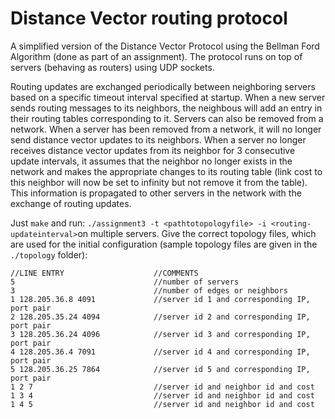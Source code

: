 # Distance Vector routing protocol
A simplified  version of the Distance Vector Protocol using the Bellman Ford Algorithm (done as part of an assignment). The protocol runs on top of servers (behaving as routers) using UDP sockets.

Routing updates are exchanged periodically between neighboring servers based on a specific timeout interval specified at startup. When a new server sends routing  messages to its neighbors, the neighbous will add an entry in their routing tables corresponding to it. Servers can also be removed from a network. When a server has been removed from a network, it will no longer send distance vector updates to its neighbors. When a server no longer receives distance vector updates from its neighbor for 3 consecutive update intervals, it assumes that the neighbor no longer exists in the network and makes the appropriate changes to its routing table (link cost to this  neighbor will now be set to infinity but not remove it from the table). This information is propagated to other servers in the network with the exchange of routing updates.

Just `make` and run:  `./assignment3 ­-t <path­to­topology­file> -­i <routing­update­interval>`on multiple servers. Give the correct topology files, which are used for the initial configuration (sample topology files are given in the `./topology` folder):

```
//LINE ENTRY                    //COMMENTS
5                               //number of servers 
3                               //number of edges or neighbors 
1 128.205.36.8 4091             //server id 1 and corresponding IP, port pair 
2 128.205.35.24 4094            //server id 2 and corresponding IP, port pair    
3 128.205.36.24 4096            //server id 3 and corresponding IP, port pair 
4 128.205.36.4 7091             //server id 4 and corresponding IP, port pair 
5 128.205.36.25 7864            //server id 5 and corresponding IP, port pair
1 2 7                           //server id and neighbor id and cost 
1 3 4                           //server id and neighbor id and cost 
1 4 5                           //server id and neighbor id and cost 
```
